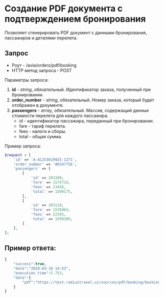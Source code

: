 Создание PDF документа с подтверждением бронирования
=====================================================

Позволяет сгенерировать PDF документ c данными бронирования, пассажиров и деталями перелета.

Запрос
------

* Роут - /avia/orders/pdf/booking
* HTTP метод запроса - POST

Параметры запроса:

1. **id** - *string*, обязательный. Идентификатор заказа, полученный при бронировании.
2. **order_number** - *string*, обязательный. Номер заказа, который будет отображен в документе.
3. **passengers** - *array*, обязательный. Массив, содержащий данные стоимости перелета для каждого пассажира.
    * id - идентификатор пассажира, переданный при бронировании.
    * fare - тариф перелета.
    * fees - налоги и сборы.
    * total - общая сумма.

Пример запроса:

```php
$request = [
    'id' => 'A-A1253619925-1271',
    'order_number' => 'AR347756',
    'passengers' => [
        [
            'id' => 283109,
            'fare' => 1575719,
            'fees' => 23456,
            'total' => 1599175,
        ],
        [
            'id' => 283110,
            'fare' => 1576964,
            'fees' => 22345,
            'total' => 1599309,
        ]
    ],
];
```

Пример ответа:
--------------

```php
{
    "success":true,
    "date":"2020-03-18 14:53",
    "execution_time":5.753,
    "data":{
        "pdf":"https://test.radiustravel.uz/sources/pdf/booking/booking-21803208d6d1d.pdf" // ссылка на сгенерированный документ
    }
}
```